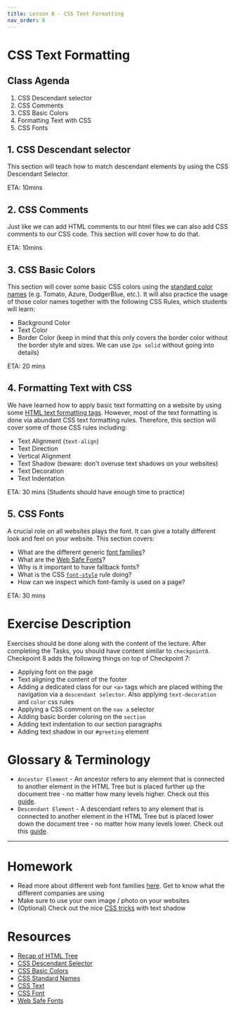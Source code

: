 ```yaml
---
title: Lesson 8 - CSS Text Formatting
nav_order: 8
---
```


# CSS Text Formatting

## Class Agenda

1. CSS Descendant selector
2. CSS Comments
3. CSS Basic Colors
4. Formatting Text with CSS
5. CSS Fonts

## 1. CSS Descendant selector

This section will teach how to match descendant elements by using the CSS Descendant Selector.

ETA: 10mins

## 2. CSS Comments

Just like we can add HTML comments to our html files we can also add CSS comments to our CSS code. This section will cover how to do that.

ETA: 10mins

## 3. CSS Basic Colors

This section will cover some basic CSS colors using the [standard color names](https://www.w3schools.com/colors/colors_names.asp) (e.g. Tomato, Azure, DodgerBlue, etc.). It will also practice the usage of those color names together with the following CSS Rules, which students will learn:

- Background Color
- Text Color
- Border Color (keep in mind that this only covers the border color without the border style and sizes. We can use `2px solid` without going into details)

ETA: 20 mins

## 4. Formatting Text with CSS

We have learned how to apply basic text formatting on a website by using some [HTML text formatting tags](https://redi-school.github.io/nrw-html-and-css/lesson4/#3-html-text-styling-tags). However, most of the text formatting is done via abundant CSS text formatting rules. Therefore, this section will cover some of those CSS rules including:

- Text Alignment (`text-align`)
- Text Direction
- Vertical Alignment
- Text Shadow (beware: don't overuse text shadows on your websites)
- Text Decoration
- Text Indentation

ETA: 30 mins (Students should have enough time to practice)

## 5. CSS Fonts

A crucial role on all websites plays the font. It can give a totally different look and feel on your website. This section covers:

- What are the different generic [font families](https://www.w3schools.com/css/css_font.asp)?
- What are the [Web Safe Fonts](https://www.w3schools.com/css/css_font_websafe.asp)?
- Why is it important to have fallback fonts?
- What is the CSS [`font-style`](https://www.w3schools.com/css/css_font_style.asp) rule doing?
- How can we inspect which font-family is used on a page?

ETA: 30 mins

# Exercise Description

Exercises should be done along with the content of the lecture. After completing the Tasks, you should have content similar to `checkpoint8`. Checkpoint 8 adds the following things on top of Checkpoint 7:

- Applying font on the page
- Text aligning the content of the footer
- Adding a dedicated class for our `<a>` tags which are placed withing the navigation via a `descendant selector`. Also applying `text-decoration` and `color` css rules
- Applying a CSS comment on the `nav a` selector
- Adding basic border coloring on the `section`
- Adding text indentation to our section paragraphs
- Adding text shadow in our `#greeting` element

# Glossary & Terminology

- `Ancestor Element` - An ancestor refers to any element that is connected to another element in the HTML Tree but is placed further up the document tree - no matter how many levels higher. Check out this [guide](http://web.simmons.edu/~grabiner/comm244/weekfour/document-tree.html).
- `Descendant Element` - A descendant refers to any element that is connected to another element in the HTML Tree but is placed lower down the document tree - no matter how many levels lower. Check out this [guide](http://web.simmons.edu/~grabiner/comm244/weekfour/document-tree.html).

---

# Homework

- Read more about different web font families [here](https://www.hostinger.com/tutorials/best-html-web-fonts). Get to know what the different companies are using
- Make sure to use your own image / photo on your websites
- (Optional) Check out the nice [CSS tricks](https://css-tricks.com/almanac/properties/t/text-shadow/) with text shadow

# Resources

- [Recap of HTML Tree](http://web.simmons.edu/~grabiner/comm244/weekfour/document-tree.html)
- [CSS Descendant Selector](https://www.w3schools.com/css/css_combinators.asp)
- [CSS Basic Colors](https://www.w3schools.com/css/css_colors.asp)
- [CSS Standard Names](https://www.w3schools.com/colors/colors_names.asp)
- [CSS Text](https://www.w3schools.com/css/css_text.asp)
- [CSS Font](https://www.w3schools.com/css/css_font.asp)
- [Web Safe Fonts](https://www.w3schools.com/css/css_font_websafe.asp)
